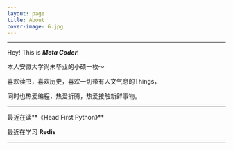 ```yaml
---
layout: page
title: About
cover-image: 6.jpg
---
```


---
Hey! This is ***Meta Coder***!

本人安徽大学尚未毕业的小硕一枚～

喜欢读书，喜欢历史，喜欢一切带有人文气息的Things，

同时也热爱编程，热爱折腾，热爱接触新鲜事物。

---
最近在读**《Head First Python》**

最近在学习 **Redis**


---
